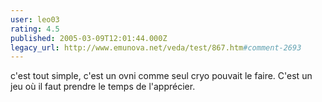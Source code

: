 ```yaml
---
user: leo03
rating: 4.5
published: 2005-03-09T12:01:44.000Z
legacy_url: http://www.emunova.net/veda/test/867.htm#comment-2693
---
```

c'est tout simple, c'est un ovni comme seul cryo pouvait le faire. C'est un jeu où il faut prendre le temps de l'apprécier.